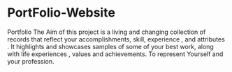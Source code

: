 # PortFolio-Website
Portfolio The Aim of this project is a living and changing collection of records that reflect your accomplishments, skill, experience , and attributes . It highlights and showcases samples of some of your best work, along with life experiences , values  and achievements. To represent Yourself and your profession.

